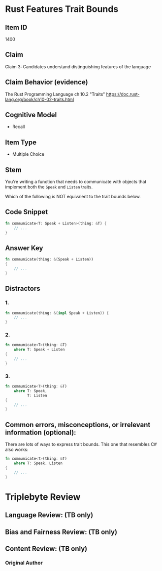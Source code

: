 # Rust Features Trait Bounds

## Item ID
1400

## Claim
Claim 3: Candidates understand distinguishing features of the
language

## Claim Behavior (evidence)
The Rust Programming Language ch.10.2 "Traits"
https://doc.rust-lang.org/book/ch10-02-traits.html

## Cognitive Model
* Recall

## Item Type
* Multiple Choice

## Stem
You're writing a function that needs to communicate with objects that
implement both the `Speak` and `Listen` traits.

Which of the following is NOT equivalent to the trait bounds below.

## Code Snippet
```rust
fn communicate<T: Speak + Listen>(thing: &T) {
    // ...
}
```

## Answer Key
```rust
fn communicate(thing: &(Speak + Listen))
{
    // ...
}
```

## Distractors

### 1.
```rust
fn communicate(thing: &(impl Speak + Listen)) {
    // ...
}
```

### 2.
```rust
fn communicate<T>(thing: &T)
    where T: Speak + Listen
{
    // ...
}
```

### 3.
```rust
fn communicate<T>(thing: &T)
    where T: Speak,
          T: Listen
{
    // ...
}
```

## Common errors, misconceptions, or irrelevant information (optional):

There are lots of ways to express trait bounds.  This one that resembles C# also works:
```rust
fn communicate<T>(thing: &T)
    where T: Speak, Listen
{
    // ...
}
```

# Triplebyte Review


## Language Review: (TB only)


## Bias and Fairness Review: (TB only)


## Content Review: (TB only)


### Original Author
